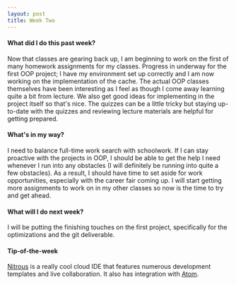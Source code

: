 ```yaml
---
layout: post
title: Week Two
---
```

#### What did I do this past week?
Now that classes are gearing back up, I am beginning to work on the first of many homework assignments for my classes. Progress in underway for the first OOP project; I have my environment set up correctly and I am now working on the implementation of the cache. The actual OOP classes themselves have been interesting as I feel as though I come away learning quite a bit from lecture. We also get good ideas for implementing in the project itself so that's nice. The quizzes can be a little tricky but staying up-to-date with the quizzes and reviewing lecture materials are helpful for getting prepared.

#### What's in my way?
I need to balance full-time work search with schoolwork. If I can stay proactive with the projects in OOP, I should be able to get the help I need whenever I run into any obstacles (I will definitely be running into quite a few obstacles). As a result, I should have time to set aside for work opportunities, especially with the career fair coming up. I will start getting more assignments to work on in my other classes so now is the time to try and get ahead.

#### What will I do next week?
I will be putting the finishing touches on the first project, specifically for the optimizations and the git deliverable.

#### Tip-of-the-week
[Nitrous](https://www.nitrous.io/) is a really cool cloud IDE that features numerous development templates and live collaboration. It also has integration with [Atom](https://atom.io/).
